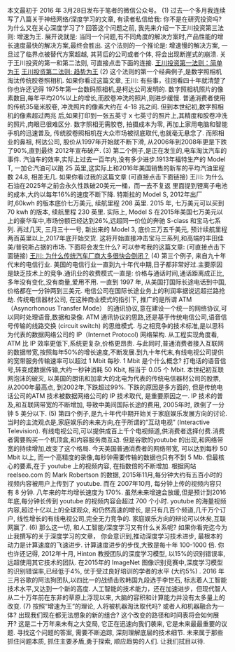 本文最初于 2016 年 3月28日发布于笔者的微信公众号。
(1)
过去一个多月我连续写了八篇关于神经网络/深度学习的文章, 有读者私信给我: 你不是在研究投资吗? 为什么又在关心深度学习了?
回答这个问题之前, 我先来介绍一下王川投资第三法则:
增速为王.
展开说就是: 当同一个问题,有不同角度的解决方案时,产品性能的增长速度最快的解决方案,最终会胜出.
这个法则的一个推论是: 增速慢的解决方案, 一旦过了临界点被替代方案超越, 其背后的公司或者个体, 将会出现断崖式的崩溃.
关于王川投资的第一和第二法则, 可直接点击下面的连接.
[王川投资第一法则：简单为王](https://chuan.us/archives/<https:/chuan.us/archives/263>)
[王川投资第二法则: 趋势为王](https://chuan.us/archives/<https:/chuan.us/archives/265>)
(2)
这个法则的第一个经典例子,是数字照相机淘汰传统胶卷照相机.
如果你看过这篇文章,
王川: 有些事，往回看四十年就清楚了
你也许还记得 1975年第一台数码照相机,是柯达公司发明的. 数字照相机照片的像素数目,每年平均20%以上的增长,而胶卷冲洗的照片,则进步缓慢.
普通消费者使用的传统35毫米胶卷, 冲洗照片的像素大约在 4-18 兆之间.
但到本世纪初,数字照相机的像素超过两兆 后,如果打印到一张五英寸 x 七英寸的照片上,其精度和胶卷冲洗的照片,肉眼已很难区分.
数字照相无需胶卷, 拍摄成本为零, 再加上家用电脑和智能手机的迅速普及, 传统胶卷照相机在大众市场被彻底取代,也就毫无悬念了.
而照相业的鼻祖, 柯达公司, 股价从1997年开始就不断下滑, 从2006年到2008年更是下跌了90%,直到最终 2012年宣布破产.
(3)
第二个例子,是正在发生的,电车淘汰汽车的事件.
汽油车的效率,实际上过去一百年内,没有多少进步.1913年福特生产的 Model T, 一加仑汽油可以跑 25 英里,这实际上和2016年美国销售的新车的平均汽油里程数 24.8, 相差无几.
如果你看过我的这篇文章 (可直接点击下面链接)
王川: 为什么石油在2025年之前会永久性跌破20美元一桶，而一去不复返
里面提到锂离子电池的成本,大约以每年16%的速度不断下降.
特斯拉的 Model S, 2012年出厂时,60kwh 的版本底价七万美元, 续航里程 208 英里. 2015 年, 七万美元可以买到 70 kwh 的版本, 续航里程 230 英里.
实际上, Model S 在2015年美国七万美元以上的豪华车中,市场份额已经达到26%,远超同一价位的奔驰 S-class 和宝马七系列.
再过几天, 三月三十一号, 新出来的 Model 3, 底价三万五千美元, 预计续航里程两百英里以上,2017年底开始交货. 这将开始直接冲击宝马三系列,和高端的丰田佳美/普锐斯占据的市场.
下面将会发生什么? 可以参考我的这篇文章: (可直接点击下面链接)
[王川: 为什么传统汽车厂商大多很快会倒闭？](https://chuan.us/archives/<https:/chuan.us/archives/221>)
(4)
第三个例子, 来自九十年代末的电信行业.
美国的电信行业一直到九十年代中期,日子都非常好过.主要原因是缺乏技术上的竞争.通讯业的收费模式一直是: 价格与通话时间,通话距离成正比,多年没有变化,没有商量,爱用不用.
一直到 1997 年, 从美国打国际长途电话到中国,价格都在一分钟两到三美元. 电信公司在国际长途业务上的利润率据说远超拦路抢劫.
传统电信器材公司, 在这种商业模式的指引下, 推广的是所谓 ATM（Asyncrhonous Transfer Mode） 的通讯协议,意在建设一个统一的网络协议,可以同时处理语音,数据和录像.
ATM 通讯协议的思路,还是基于传统电信公司,语音信号传输的线路交换 (circuit switch) 的思维模式.
与之相竞争的技术标准,是以思科为代表的数据网络公司的 IP（Internet Protocol) 网络架构. 从工程实现角度看, ATM 比 IP 效率更低下,系统更复杂,价格更昂贵.
与此同时,普通消费者接入互联网的数据带宽,按照每年50%的增长速度,不断发展.到九十年代末,有线电视公司提供的宽带服务传输速率可以超过 1 Mbit 每秒.
1 Mbit 是个什么概念? 打电话的语音信号,转变成数据传输,大约一秒钟消耗 50 Kbit, 相当于 0.05 个 Mbit.
本世纪初互联网泡沫的破灭, 以美国的朗讯和加拿大的北电为代表的传统电信器材公司的股票, 从2000年最高点, 到2002年,下跌超过99%.
下跌的原因是多方面的, 但是传统电话公司的ATM 技术被数据网络公司的 IP 技术取代, 是重要原因之一.
IP 技术的普及,和互联网带宽的不断增加, 导致中美间国际长途的费用, 2005年时, 跌倒了一分钟 5 美分以下.
(5)
第四个例子,是九十年代中期开始关于家庭娱乐发展方向的讨论.
当时的主流观点是,家庭娱乐的未来方向,在于所谓的”互动电视” (Interactive Television). 有线电视公司,可以提供成百上千个电视频道,供消费者选择付费.消费者需要购买一个机顶盒,和内容服务商互动.
但是谷歌的youtube 的出现,和网络带宽的持续增加,改变了这个格局.
今天美国普通消费者的网络带宽, 可以达到每秒 50 Mbit 以上, 而一个高精度的录像,每秒钟需要传输的数据也只有不到 5 Mb.
但最核心的要素,在于 youtube 上的视频内容, 在指数倍的不断增加.
根据网站 reelseo.com 的 Mark Robertson 的数据, 2015年11月,每分钟大约有五百小时的视频内容被用户上传到了 youtube. 而在 2007年10月, 每分钟上传的视频内容只有 8 分钟. 八年来的年均增长速度为 170%.
虽然未来增速会放缓,但是预计到2016年底,每分钟长传到 youtube 的视频内容会超过 700 个小时.
youtube 的海量视频内容,超过十亿以上的全球观众, 和仍然高速的增长, 是只有几百个频道,几千万个订户, 线性增长的有线电视公司,完全无力竞争的.
家庭娱乐方向的辩论可以休矣,互联网赢了.
(6)
那么这一切, 和人工智能/深度学习又有什么关系呢?
如果你看完迄今为止我撰写的关于深度学习的文章，
你会意识到,推动深度学习技术进步, 最根本的动力是计算速度的飞速进步.
计算速度进步的步伐,大致是每十年 100-1000 倍.
你也许还记得, 2012年十月, Hinton 教授团队的深度学习模型, 以15%的识别错误率,远超使用其它技术的团队.
在2015年的 ImageNet 图像识别竞赛中,深度学习模型的识别错误率,已经低于4%, 优于受过良好培训的学者的水平 (大约5%) .
2016 年三月谷歌的阿法狗团队,以四比一的战绩击败韩国九段选手李世石, 标志着人工智能技术水平,又达到一个新的高度.
人工智能的技术能力，还在加速进步，但现代智人从二十万年前在东非的草原上浮现以来, 大脑的容积和计算能力并没有太多量上的改变.
(7)
按照”增速为王”的理论, 人将被机器淘汰取代吗?
或者人和机器融合为一体? 出现我们现在都无法想象的新的组合?
这个改变的路径和时间表将会如何展开?
这是二十万年来未有之大变局, 它正在迅速向我们袭来, 它是未来最最重要的议题.
寻找这个问题的答案, 需要不断追踪, 深刻理解底层的技术细节.
未来属于那些抓住问题本质, 抓住主要矛盾,勇于探索, 顺应趋势的人们.
让我们拭目以待.
